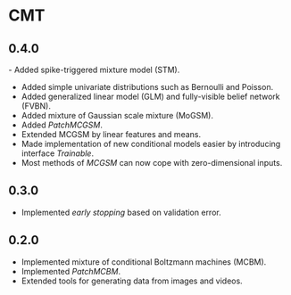 # CMT

## 0.4.0

- Added spike-triggered mixture model (STM).
- Added simple univariate distributions such as Bernoulli and Poisson.
- Added generalized linear model (GLM) and fully-visible belief network (FVBN).
- Added mixture of Gaussian scale mixture (MoGSM).
- Added *PatchMCGSM*.
- Extended MCGSM by linear features and means.
- Made implementation of new conditional models easier by introducing interface *Trainable*.
- Most methods of *MCGSM* can now cope with zero-dimensional inputs.

## 0.3.0

- Implemented *early stopping* based on validation error.

## 0.2.0

- Implemented mixture of conditional Boltzmann machines (MCBM).
- Implemented *PatchMCBM*.
- Extended tools for generating data from images and videos.
